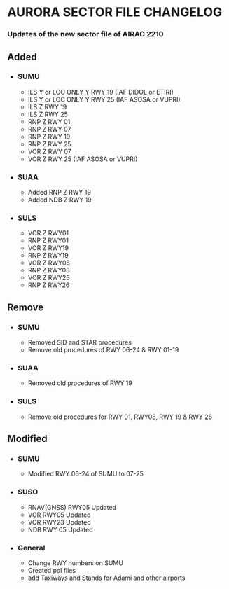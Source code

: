 # AURORA SECTOR FILE CHANGELOG

### Updates of the new sector file of AIRAC 2210

## Added
* ### SUMU
    * ILS Y or LOC ONLY Y RWY 19 (IAF DIDOL or ETIRI)
    * ILS Y or LOC ONLY Y RWY 25 (IAF ASOSA or VUPRI)
    * ILS Z RWY 19
    * ILS Z RWY 25
    * RNP Z RWY 01
    * RNP Z RWY 07
    * RNP Z RWY 19
    * RNP Z RWY 25
    * VOR Z RWY 07
    * VOR Z RWY 25 (IAF ASOSA or VUPRI)
* ### SUAA
    * Added RNP Z RWY 19
    * Added NDB Z RWY 19 
* ### SULS
    * VOR Z RWY01
    * RNP Z RWY01
    * VOR Z RWY19
    * RNP Z RWY19
    * VOR Z RWY08
    * RNP Z RWY08
    * VOR Z RWY26
    * RNP Z RWY26

## Remove
* ### SUMU
    * Removed SID and STAR procedures
    * Remove old procedures of RWY 06-24 & RWY 01-19
* ### SUAA
    * Removed old procedures of RWY 19
* ### SULS
    * Remove old procedures for RWY 01, RWY08, RWY 19 & RWY 26

## Modified
* ### SUMU
    * Modified RWY 06-24 of SUMU to 07-25
* ### SUSO 
    * RNAV(GNSS) RWY05 Updated
    * VOR RWY05 Updated
    * VOR RWY23 Updated
    * NDB RWY 05 Updated
    
* ### General 
    * Change RWY numbers on SUMU
    * Created pol files
    * add Taxiways and Stands for Adami and other airports
